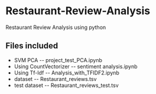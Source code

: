 # Restaurant-Review-Analysis
Restaurant Review Analysis using python

## Files included
- SVM PCA
-- project_test_PCA.ipynb
- Using CountVectorizer
-- sentiment analysis.ipynb
- Using Tf-Idf
-- Analysis_with_TFIDF2.ipynb 
- dataset
-- Restaurant_reviews.tsv
- test dataset
-- Restaurant_reviews_test.tsv
